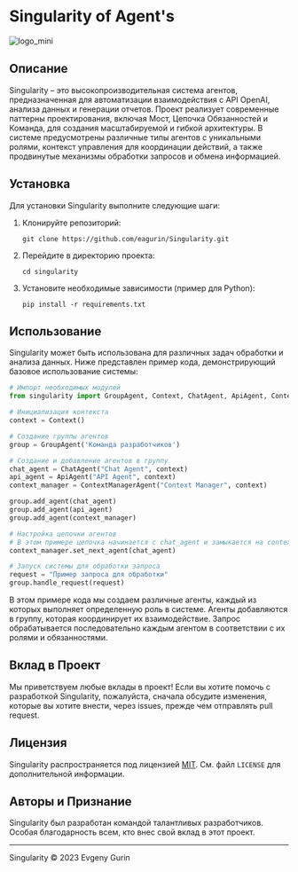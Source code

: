 # Singularity of Agent's

![logo_mini](https://github.com/eagurin/Singularity/assets/22112139/84f17630-63d8-416d-9cf2-bba0c4f22668)

## Описание

Singularity – это высокопроизводительная система агентов, предназначенная для автоматизации взаимодействия с API OpenAI, анализа данных и генерации отчетов. Проект реализует современные паттерны проектирования, включая Мост, Цепочка Обязанностей и Команда, для создания масштабируемой и гибкой архитектуры. В системе предусмотрены различные типы агентов с уникальными ролями, контекст управления для координации действий, а также продвинутые механизмы обработки запросов и обмена информацией.

## Установка

Для установки Singularity выполните следующие шаги:

1. Клонируйте репозиторий:

   ```
   git clone https://github.com/eagurin/Singularity.git
   ```

2. Перейдите в директорию проекта:

   ```
   cd singularity
   ```

3. Установите необходимые зависимости (пример для Python):

   ```
   pip install -r requirements.txt
   ```

## Использование

Singularity может быть использована для различных задач обработки и анализа данных. Ниже представлен пример кода, демонстрирующий базовое использование системы:

```python
# Импорт необходимых модулей
from singularity import GroupAgent, Context, ChatAgent, ApiAgent, ContextManagerAgent

# Инициализация контекста
context = Context()

# Создание группы агентов
group = GroupAgent('Команда разработчиков')

# Создание и добавление агентов в группу
chat_agent = ChatAgent("Chat Agent", context)
api_agent = ApiAgent("API Agent", context)
context_manager = ContextManagerAgent("Context Manager", context)

group.add_agent(chat_agent)
group.add_agent(api_agent)
group.add_agent(context_manager)

# Настройка цепочки агентов
# В этом примере цепочка начинается с chat_agent и замыкается на context_manager
context_manager.set_next_agent(chat_agent)

# Запуск системы для обработки запроса
request = "Пример запроса для обработки"
group.handle_request(request)
```

В этом примере кода мы создаем различные агенты, каждый из которых выполняет определенную роль в системе. Агенты добавляются в группу, которая координирует их взаимодействие. Запрос обрабатывается последовательно каждым агентом в соответствии с их ролями и обязанностями.

## Вклад в Проект

Мы приветствуем любые вклады в проект! Если вы хотите помочь с разработкой Singularity, пожалуйста, сначала обсудите изменения, которые вы хотите внести, через issues, прежде чем отправлять pull request.

## Лицензия

Singularity распространяется под лицензией [MIT](LICENSE). См. файл `LICENSE` для дополнительной информации.

## Авторы и Признание

Singularity был разработан командой талантливых разработчиков. Особая благодарность всем, кто внес свой вклад в этот проект.

---

Singularity © 2023 Evgeny Gurin

